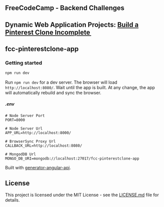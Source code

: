 ## FreeCodeCamp - Backend Challenges
## Dynamic Web Application Projects: [Build a Pinterest Clone Incomplete  ](https://www.freecodecamp.org/challenges/build-a-pinterest-clone)
## fcc-pinterestclone-app

### Getting started

```bash
npm run dev
```

Run `npm run dev` for a dev server. The browser will load `http://localhost:8080/`. Wait until the app is built. At any change, the app will automatically rebuild and sync the browser.

##### .env
```
# Node Server Port
PORT=8000

# Node Server Url
APP_URL=http://localhost:8000/

# BrowserSync Proxy Url
CALLBACK_URL=http://localhost:8080/

# MongodDB Url
MONGO_DB_URI=mongodb://localhost:27017/fcc-pinterestclone-app
```

Built with [generator-angular-api](https://github.com/amimaro/generator-angular-api).

## License

This project is licensed under the MIT License - see the [LICENSE.md](LICENSE.md) file for details.
